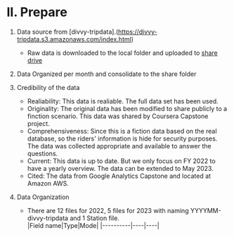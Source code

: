 # **II. Prepare**

1. Data source from [divvy-tripdata].(<https://divvy-tripdata.s3.amazonaws.com/index.html>)
    - Raw data is downloaded to the local folder and uploaded to [share drive](<https://drive.google.com/drive/u/1/folders/12HO3jPFuwnwtFzn6vmG3d3gok1IlBVEb>)

2. Data Organized per month and consolidate to the share folder
3. Credibility of the data

    - Realiability: This data is realiable. The full data set has been used.
    - Originality: The original data has been modified to share publicly to a finction scenario. This data was shared by Coursera Capstone project.
    - Comprehensiveness: Since this is a fiction data based on the real database, so the riders' information is hide for security purposes. The data was collected appropriate and available to answer the questions.
    - Current: This data is up to date. But we only focus on FY 2022 to have a yearly overview. The data can be extended to May 2023.
    - Cited: The data from Google Analytics Capstone and located at Amazon AWS.

4. Data Organization

    - There are 12 files for 2022, 5 files for 2023 with naming YYYYMM-divvy-tripdata and 1 Station file.  
    |Field name|Type|Mode|
    |----------|----|----|
    